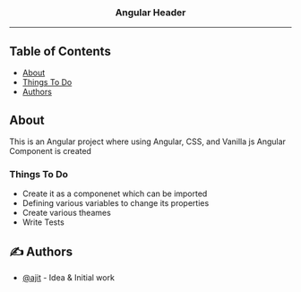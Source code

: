 <h3 align="center">Angular Header</h3>

---

## Table of Contents

- [About](#about)
- [Things To Do](#todo)
- [Authors](#authors)


## About <a name = "about"></a>
This is an Angular project where using Angular, CSS, and Vanilla js Angular Component is created

### Things To Do<a name = "todo"></a>

- Create it as a componenet which can be imported
- Defining various variables to change its properties
- Create various theames
- Write Tests

## ✍️ Authors <a name = "authors"></a>

- [@ajit](https://github.com/ajitsinghkaler) - Idea & Initial work

